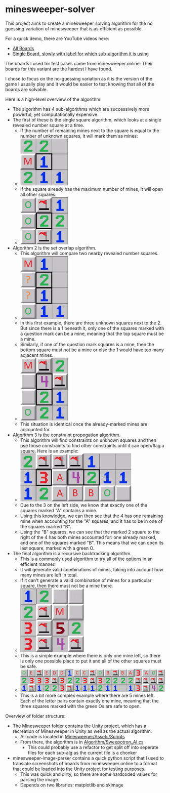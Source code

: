 # minesweeper-solver

This project aims to create a minesweeper solving algorithm for the no guessing variation of minesweeper that is as efficient as possible.

For a quick demo, there are YouTube videos here:
  * [All Boards](https://youtu.be/cC36c1iUSS8)
  * [Single Board, slowly with label for which sub-algorithm it is using](https://youtu.be/Dfj6bvHwmMU)

The boards I used for test cases came from minesweeper.online. Their boards for this variant are the hardest I have found.

I chose to focus on the no-guessing variation as it is the version of the game I usually play and it would be easier to test knowing that all of the boards are solvable.

Here is a high-level overview of the algorithm:
  * The algorithm has 4 sub-algorithms which are successively more powerful, yet computationally expensive.
  * The first of these is the single square algorithm, which looks at a single revealed number square at a time.
      + If the number of remaining mines next to the square is equal to the number of unknown squares, it will mark them as mines:
      + <img src="Images/01_Single_Square_Flagging_Square.png" width="150"/>
      + If the square already has the maximum number of mines, it will open all other squares:
      + <img src="Images/02_Single_Square_Opening_Squares.png" width="150"/>
  * Algorithm 2 is the set overlap algorithm.
      + This algorithm will compare two nearby revealed number squares.
      + <img src="Images/03_Set_Overlap_Opening_Square_1-2.png" width="150"/>
      + In this first example, there are three unknown squares next to the 2. But since there is a 1 beneath it, only one of the squares marked with a question mark can be a mine, meaning that the top square must be a mine.
      + Similarly, if one of the question mark squares is a mine, then the bottom square must not be a mine or else the 1 would have too many adjacent mines.
      + <img src="Images/04_Set_Overlap_Opening_Square_Reducing.png" width="150"/>
      + This situation is identical once the already-marked mines are accounted for.
  * Algorithm 3 is the constraint propogation algorithm.
      + This algorithm will find constraints on unknown squares and then use those constraints to find other constraints until it can open/flag a square. Here is an example:
      + <img src="Images/05_Constraint_Propogation.png" width="350"/>
      + Due to the 3 on the left side, we know that exactly one of the squares marked "A" contains a mine.
      + Using this knowledge, we can then see that the 4 has one remaining mine when accounting for the "A" squares, and it has to be in one of the squares marked "B".
      + Using the "B" squares, we can see that the marked 2 square to the right of the 4 has both mines accounted for: one already marked, and one of the squares marked "B". This means that we can open its last square, marked with a green O.
  * The final algorithm is a recursive backtracking algorithm.
      + This is a commonly used algorithm to try all of the options in an efficient manner.
      + It will generate valid combinations of mines, taking into account how many mines are left in total.
      + If it can't generate a valid combination of mines for a particular square, then there must not be a mine there.
      + <img src="Images/06_Recursive_Backtracking_1_Mine_Left.png" width="200"/>
      + This is a simple example where there is only one mine left, so there is only one possible place to put it and all of the other squares must be safe.
      + <img src="Images/07_Recursive_Backtracking_5_Mines_Left.png" width="950"/>
      + This is a bit more complex example where there are 5 mines left. Each of the letter pairs contain exactly one mine, meaning that the three squares marked with the green Os are safe to open.

Overview of folder structure:
  * The Minesweeper folder contains the Unity project, which has a recreation of Minesweeper in Unity as well as the actual algorithm.
      + All code is located in [Minesweeper/Assets/Scripts](Minesweeper/Assets/Scripts)
      + From there, the algorithm is in [Algorithm/Sweepotron_AI.cs](Minesweeper/Assets/Scripts/Algorithm/Sweepotron_AI.cs)
          * This could probably use a refactor to get split off into seperate files for each sub-alg as the current file is a chonker
  * minesweeper-image-parser contains a quick python script that I used to translate screenshots of boards from minesweeper.online to a format that could be loaded into the Unity project for testing purposes.
      + This was quick and dirty, so there are some hardcoded values for parsing the image.
      + Depends on two libraries: matplotlib and skimage
